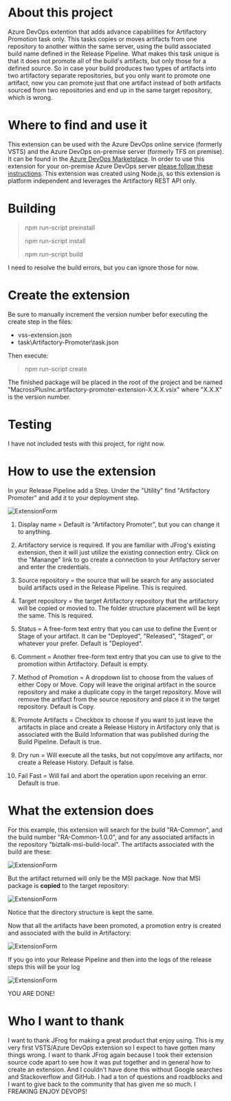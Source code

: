 # About this project
Azure DevOps extention that adds advance capabilities for Artifactory Promotion task only.  This tasks copies or moves artifacts from one repository to another within the same server, using the build associated build name defined in the Release Pipeline.  What makes this task unique is that it does not promote all of the build's artifacts, but only those for a defined source.  So in case your build produces two types of artifacts into two artifactory separate repositories, but you only want to promote one artifact, now you can promote just that one artifact instead of both artifacts sourced from two repositories and end up in the same target repository, which is wrong.

# Where to find and use it
This extension can be used with the Azure DevOps online service (formerly VSTS) and the Azure DevOps on-premise server (formerly TFS on premise).  It can be found in the [Azure DevOps Marketplace](https://marketplace.visualstudio.com/items?itemName=MacrossPlusInc.artifactory-promoter-extension).  In order to use this extension for your on-premise Azure DevOps server [please follow these instructions](https://docs.microsoft.com/en-us/azure/devops/marketplace/get-tfs-extensions?view=tfs-2018#install-extensions-while-connected-to-tfs).  This extension was created using Node.js, so this extension is platform independent and leverages the Artifactory REST API only.

# Building

> npm run-script preinstall
>
> npm run-script install
>
> npm run-script build

I need to resolve the build errors, but you can ignore those for now.

# Create the extension
Be sure to manually increment the version number befor executing the create step in the files:

* vss-extension.json
* task\Artifactory-Promoter\task.json

Then execute:

> npm run-script create

The finished package will be placed in the root of the project and be named "MacrossPlusInc.artifactory-promoter-extension-X.X.X.vsix" where "X.X.X" is the version number.

# Testing
I have not included tests with this project, for right now.

# How to use the extension
In your Release Pipeline add a Step.  Under the "Utility" find "Artifactory Promoter" and add it to your deployment step.

![ExtensionForm](./images/marketplace/promoter-1.png)

1. Display name = Default is "Artifactory Promoter", but you can change it to anything.

2. Artifactory service is required.  If you are familiar with JFrog's existing extension, then it will just utilize the existing connection entry.  Click on the "Manange" link to go create a connection to your Artifactory server and enter the credentials.

3. Source repository = the source that will be search for any associated build artifacts used in the Release Pipeline.  This is required.

4. Target repository = the target Artifactory repository that the artifactory will be copied or movied to.  The folder structure placement will be kept the same.  This is required.

5. Status = A free-form text entry that you can use to define the Event or Stage of your artifact.  It can be "Deployed", "Released", "Staged", or whatever your prefer.  Default is "Deployed".

6. Comment = Another free-form text entry that you can use to give to the promotion within Artifactory.  Default is empty.

7. Method of Promotion = A dropdown list to choose from the values of either Copy or Move.  Copy will leave the original artifact in the source repository and make a duplicate copy in the target repository.  Move will remove the artifact from the source repository and place it in the target repository.  Default is Copy.

8. Promote Artifacts = Checkbox to choose if you want to just leave the artifacts in place and create a Release History in Artifactory only that is associated with the Build Information that was published during the Build Pipeline.  Default is true.

9. Dry run = Will execute all the tasks, but not copy/move any artifacts, nor create a Release History.  Default is false.

10. Fail Fast = Will fail and abort the operation upon receiving an error.  Default is true.

# What the extension does
For this example, this extension will search for the build "RA-Common", and the build number "RA-Common-1.0.0", and for any associated artifacts in the repository "biztalk-msi-build-local".  The artifacts associated with the build are these:

![ExtensionForm](./images/marketplace/promoter-2.png)

But the artifact returned will only be the MSI package.  Now that MSI package is **copied** to the target repository:

![ExtensionForm](./images/marketplace/promoter-4.png)

Notice that the directory structure is kept the same.

Now that all the artifacts have been promoted, a promotion entry is created and associated with the build in Artifactory:

![ExtensionForm](./images/marketplace/promoter-3.png)

If you go into your Release Pipeline and then into the logs of the release steps this will be your log

![ExtensionForm](./images/marketplace/promoter-5.png)

YOU ARE DONE!

# Who I want to thank
I want to thank JFrog for making a great product that enjoy using.  This is my very first VSTS/Azure DevOps extension so I expect to have gotten many things wrong.  I want to thank JFrog again because I took their extension source code apart to see how it was put together and in general how to create an extension.  And I couldn't have done this without Google searches and Stackoverflow and GitHub.  I had a ton of questions and roadblocks and I want to give back to the community that has given me so much.  I FREAKING ENJOY DEVOPS!
